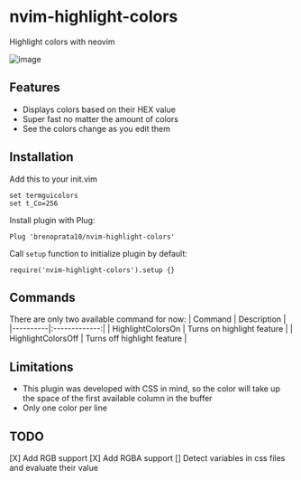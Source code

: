 # nvim-highlight-colors
Highlight colors with neovim

![image](https://user-images.githubusercontent.com/26099427/179988116-ff24d0a7-084d-403f-bca8-63dd7bb08fed.png)

## Features
- Displays colors based on their HEX value
- Super fast no matter the amount of colors
- See the colors change as you edit them

## Installation
Add this to your init.vim
```
set termguicolors
set t_Co=256
```

Install plugin with Plug:
```
Plug 'brenoprata10/nvim-highlight-colors'
```

Call `setup` function to initialize plugin by default:
```
require('nvim-highlight-colors').setup {}
```

## Commands
There are only two available command for now:
| Command   |      Description      |
|----------|:-------------:|
| HighlightColorsOn |  Turns on highlight feature |
| HighlightColorsOff |    Turns off highlight feature   |

## Limitations
- This plugin was developed with CSS in mind, so the color will take up the space of the first available column in the buffer
- Only one color per line

## TODO
[X] Add RGB support
[X] Add RGBA support
[] Detect variables in css files and evaluate their value

